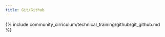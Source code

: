 ```yaml
---
title: Git/Github 
---
```


{% include community_cirriculum/technical_training/github/git_github.md %}
